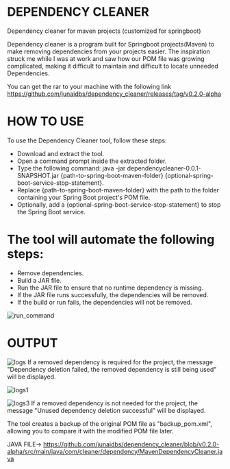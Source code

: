# DEPENDENCY CLEANER
Dependency cleaner for maven projects (customized for springboot)

Dependency cleaner is a program built for Springboot projects(Maven) to make removing dependencies from your projects easier.
The inspiration struck me while I was at work and saw how our POM file was growing complicated, making it difficult to
maintain and difficult to locate unneeded Dependencies.


 You can get the rar to your machine with the following link
https://github.com/junaidbs/dependency_cleaner/releases/tag/v0.2.0-alpha

# HOW TO USE



To use the Dependency Cleaner tool, follow these steps:

* Download and extract the tool.
* Open a command prompt inside the extracted folder.
* Type the following command: java -jar dependencycleaner-0.0.1-SNAPSHOT.jar {path-to-spring-boot-maven-folder} {optional-spring-boot-service-stop-statement}.
* Replace {path-to-spring-boot-maven-folder} with the path to the folder containing your Spring Boot project's POM file.
* Optionally, add a {optional-spring-boot-service-stop-statement} to stop the Spring Boot service.
# The tool will automate the following steps:
* Remove dependencies.
* Build a JAR file.
* Run the JAR file to ensure that no runtime dependency is missing.
* If the JAR file runs successfully, the dependencies will be removed.
* If the build or run fails, the dependencies will not be removed.

![run_command](https://user-images.githubusercontent.com/70962606/195415362-b98451e9-0fb9-4860-93e0-490d9bdf68fc.jpg)


# OUTPUT

![logs](https://user-images.githubusercontent.com/70962606/195415565-813bf577-e338-44ac-9ccf-968abd717a59.jpg)
If a removed dependency is required for the project, the message "Dependency deletion failed, the removed dependency is still being used" will be displayed.

![logs1](https://user-images.githubusercontent.com/70962606/195415717-1d79042b-0725-4d9a-8da1-0766fdb9693f.jpg)


![logs3](https://user-images.githubusercontent.com/70962606/195415732-71b7ee81-ba4e-4825-a007-68487fac5f91.jpg)
If a removed dependency is not needed for the project, the message "Unused dependency deletion successful" will be displayed.

The tool creates a backup of the original POM file as "backup_pom.xml", allowing you to compare it with the modified POM file later.

JAVA FILE-> https://github.com/junaidbs/dependency_cleaner/blob/v0.2.0-alpha/src/main/java/com/cleaner/dependency/MavenDependencyCleaner.java
